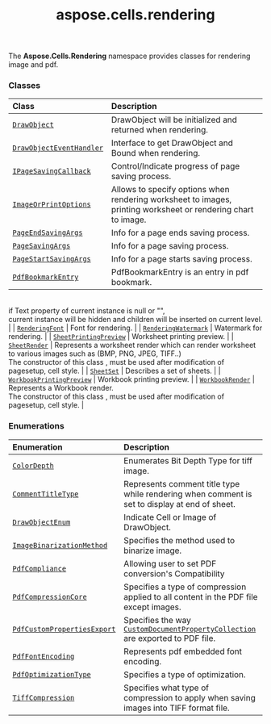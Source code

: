 ﻿---
title: aspose.cells.rendering
second_title: Aspose.Cells for Python via .NET API References
description: 
type: docs
weight: 10
url: /aspose.cells.rendering/
is_root: false
---

The **Aspose.Cells.Rendering**  namespace provides classes for rendering image and pdf.

### Classes
| Class | Description |
| :- | :- |
| [`DrawObject`](/cells/python-net/aspose.cells.rendering/drawobject) | DrawObject will be initialized and returned when rendering. |
| [`DrawObjectEventHandler`](/cells/python-net/aspose.cells.rendering/drawobjecteventhandler) | Interface to get DrawObject and Bound when rendering. |
| [`IPageSavingCallback`](/cells/python-net/aspose.cells.rendering/ipagesavingcallback) | Control/Indicate progress of page saving process. |
| [`ImageOrPrintOptions`](/cells/python-net/aspose.cells.rendering/imageorprintoptions) | Allows to specify options when rendering worksheet to images, printing worksheet or rendering chart to image. |
| [`PageEndSavingArgs`](/cells/python-net/aspose.cells.rendering/pageendsavingargs) | Info for a page ends saving process. |
| [`PageSavingArgs`](/cells/python-net/aspose.cells.rendering/pagesavingargs) | Info for a page saving process. |
| [`PageStartSavingArgs`](/cells/python-net/aspose.cells.rendering/pagestartsavingargs) | Info for a page starts saving process. |
| [`PdfBookmarkEntry`](/cells/python-net/aspose.cells.rendering/pdfbookmarkentry) | PdfBookmarkEntry is an entry in pdf bookmark.<br/>if Text property of current instance is null or "",<br/>current instance will be hidden and children will be inserted on current level. |
| [`RenderingFont`](/cells/python-net/aspose.cells.rendering/renderingfont) | Font for rendering. |
| [`RenderingWatermark`](/cells/python-net/aspose.cells.rendering/renderingwatermark) | Watermark for rendering. |
| [`SheetPrintingPreview`](/cells/python-net/aspose.cells.rendering/sheetprintingpreview) | Worksheet printing preview. |
| [`SheetRender`](/cells/python-net/aspose.cells.rendering/sheetrender) | Represents a worksheet render which can render worksheet to various images such as (BMP, PNG, JPEG, TIFF..)<br/>The constructor of this class , must be used after modification of pagesetup, cell style. |
| [`SheetSet`](/cells/python-net/aspose.cells.rendering/sheetset) | Describes a set of sheets. |
| [`WorkbookPrintingPreview`](/cells/python-net/aspose.cells.rendering/workbookprintingpreview) | Workbook printing preview. |
| [`WorkbookRender`](/cells/python-net/aspose.cells.rendering/workbookrender) | Represents a Workbook render. <br/>The constructor of this class , must be used after modification of pagesetup, cell style. |


### Enumerations
| Enumeration | Description |
| :- | :- |
| [`ColorDepth`](/cells/python-net/aspose.cells.rendering/colordepth) | Enumerates Bit Depth Type for tiff image. |
| [`CommentTitleType`](/cells/python-net/aspose.cells.rendering/commenttitletype) | Represents comment title type while rendering when comment is set to display at end of sheet. |
| [`DrawObjectEnum`](/cells/python-net/aspose.cells.rendering/drawobjectenum) | Indicate Cell or Image of DrawObject. |
| [`ImageBinarizationMethod`](/cells/python-net/aspose.cells.rendering/imagebinarizationmethod) | Specifies the method used to binarize image. |
| [`PdfCompliance`](/cells/python-net/aspose.cells.rendering/pdfcompliance) | Allowing user to set PDF conversion's Compatibility |
| [`PdfCompressionCore`](/cells/python-net/aspose.cells.rendering/pdfcompressioncore) | Specifies a type of compression applied to all content in the PDF file except images. |
| [`PdfCustomPropertiesExport`](/cells/python-net/aspose.cells.rendering/pdfcustompropertiesexport) | Specifies the way [`CustomDocumentPropertyCollection`](/cells/python-net/aspose.cells.properties/customdocumentpropertycollection) are exported to PDF file. |
| [`PdfFontEncoding`](/cells/python-net/aspose.cells.rendering/pdffontencoding) | Represents pdf embedded font encoding. |
| [`PdfOptimizationType`](/cells/python-net/aspose.cells.rendering/pdfoptimizationtype) | Specifies a type of optimization. |
| [`TiffCompression`](/cells/python-net/aspose.cells.rendering/tiffcompression) | Specifies what type of compression to apply when saving images into TIFF format file. |



